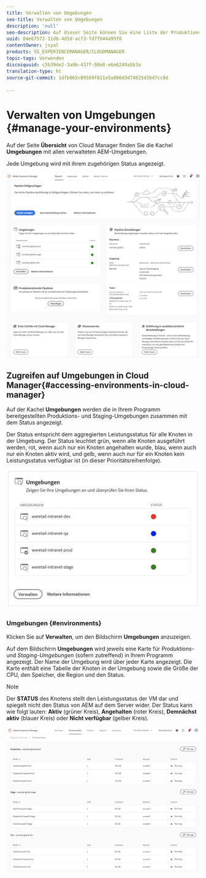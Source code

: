 ```yaml
---
title: Verwalten von Umgebungen
seo-title: Verwalten von Umgebungen
description: 'null'
seo-description: Auf dieser Seite können Sie eine Liste der Produktions- und Nicht-Produktionsumgebungen anzeigen, die zum Einrichten und Ausführen der CI/CD-Pipeline in Cloud Manager verwendet werden.
uuid: 04e67572-11db-4d5d-acf3-fd7f644a95f0
contentOwner: jsyal
products: SG_EXPERIENCEMANAGER/CLOUDMANAGER
topic-tags: Verwenden
discoiquuid: c5b39de2-3a9b-437f-98e8-e6e6249a5b3a
translation-type: ht
source-git-commit: 1dfb065c09569f811e5a006d3d74825d3bd7cc8d

---
```



# Verwalten von Umgebungen {#manage-your-environments}

Auf der Seite **Übersicht** von Cloud Manager finden Sie die Kachel **Umgebungen** mit allen verwalteten AEM-Umgebungen.

Jede Umgebung wird mit ihrem zugehörigen Status angezeigt.

![](assets/Manage_Environments1.png)

## Zugreifen auf Umgebungen in Cloud Manager{#accessing-environments-in-cloud-manager}

Auf der Kachel **Umgebungen** werden die in Ihrem Programm bereitgestellten Produktions- und Staging-Umgebungen zusammen mit dem Status angezeigt.

Der Status entspricht dem aggregierten Leistungsstatus für alle Knoten in der Umgebung. Der Status leuchtet grün, wenn alle Knoten ausgeführt werden, rot, wenn auch nur ein Knoten angehalten wurde, blau, wenn auch nur ein Knoten aktiv wird, und gelb, wenn auch nur für ein Knoten kein Leistungsstatus verfügbar ist (in dieser Prioritätsreihenfolge).

![](assets/manage_environments-screen2.png)

### Umgebungen {#environments}

Klicken Sie auf **Verwalten**, um den Bildschirm **Umgebungen** anzuzeigen.

Auf dem Bildschirm **Umgebungen** wird jeweils eine Karte für *Produktions-* und *Staging-Umgebungen* (sofern zutreffend) in Ihrem Programm angezeigt. Der Name der Umgebung wird über jeder Karte angezeigt. Die Karte enthält eine Tabelle der Knoten in der Umgebung sowie die Größe der CPU, den Speicher, die Region und den Status.

>[!NOTE]
>
>Der **STATUS** des Knotens stellt den Leistungsstatus der VM dar und spiegelt nicht den Status von AEM auf dem Server wider. Der Status kann wie folgt lauten: **Aktiv** (grüner Kreis), **Angehalten** (roter Kreis), **Demnächst aktiv** (blauer Kreis) oder **Nicht verfügbar** (gelber Kreis).

![](assets/Manage_Environments2.png)
